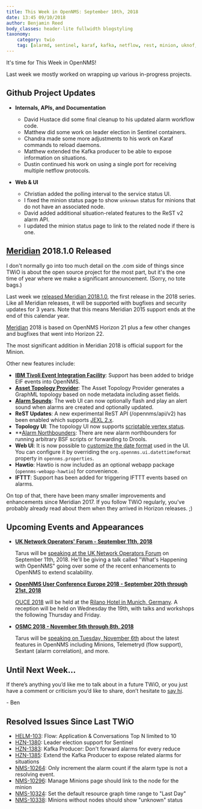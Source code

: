 ```yaml
---
title: This Week in OpenNMS: September 10th, 2018
date: 13:45 09/10/2018
author: Benjamin Reed
body_classes: header-lite fullwidth blogstyling
taxonomy:
    category: twio
    tag: [alarmd, sentinel, karaf, kafka, netflow, rest, minion, uknof, ouce, osmc]
---
```


It's time for This Week in OpenNMS!

Last week we mostly worked on wrapping up various in-progress projects.

<!-- git log --author=bamboo@opennms.org --invert-grep --all --no-merges --color=always --since='2018-09-04 00:00:00' --until='2018-09-10 00:00:00' --format='%Cblue%ai %Cgreen%aN %Creset%s %Cblue(%H)%Cred%d' --author-date-order | sort | less -R -->


## Github Project Updates

* __Internals, APIs, and Documentation__

  * David Hustace did some final cleanup to his updated alarm workflow code.
  * Matthew did some work on leader election in Sentinel containers.
  * Chandra made some more adjustments to his work on Karaf commands to reload daemons.
  * Matthew extended the Kafka producer to be able to expose information on situations.
  * Dustin continued his work on using a single port for receiving multiple netflow protocols.

* __Web & UI__

  * Christian added the polling interval to the service status UI.
  * I fixed the minion status page to show `unknown` status for minions that do not have an associated node.
  * David added additional situation-related features to the ReST v2 alarm API.
  * I updated the minion status page to link to the related node if there is one.


## [Meridian](https://www.opennms.com/meridian/) 2018.1.0 Released

I don't normally go into too much detail on the .com side of things since TWiO is about the open source project for the most part, but it's the one time of year where we make a significant announcement.  (Sorry, no tote bags.)

Last week we [released Meridian 2018.1.0](https://www.opennms.com/2018/09/06/opennms-meridian-2018-1-0-released/), the first release in the 2018 series.  Like all Meridian releases, it will be supported with bugfixes and security updates for 3 years.  Note that this means Meridian 2015 support ends at the end of this calendar year.

[Meridian](https://www.opennms.com/meridian/) 2018 is based on OpenNMS Horizon 21 plus a few other changes and bugfixes that went into Horizon 22.

The most significant addition in Meridian 2018 is official support for the Minion.

Other new features include:

* **[IBM Tivoli Event Integration Facility](https://meridian.opennms.com/docs/2018/latest/guide-admin/index.html#ga-events-sources-eif)**: Support has been added to bridge EIF events into OpenNMS.
* **[Asset Topology Provider](https://meridian.opennms.com/docs/2018/latest/guide-admin/index.html#_asset_topology_provider)**: The Asset Topology Provider generates a GraphML topology based on node metadata including asset fields.
* **[Alarm Sounds](https://meridian.opennms.com/docs/2018/latest/guide-admin/index.html#ga-alarm-sounds)**: The web UI can now optionally flash and play an alert sound when alarms are created and optionally updated.
* **ReST Updates**: A new experimental ReST API (/opennms/api/v2) has been enabled which supports [JEXL 2.x](https://commons.apache.org/proper/commons-jexl/).
* **Topology UI**: The topology UI now supports [scriptable vertex status](https://meridian.opennms.com/docs/2018/latest/guide-development/index.html#gd-topology-graphml-vertex-status-provider).
* **[Alarm Northbounders](https://issues.opennms.org/browse/NMS-9513): There are new alarm northbounders for running arbitrary BSF scripts or forwarding to Drools.
* **Web UI**: It is now possible to [customize the date format](https://issues.opennms.org/browse/NMS-10072) used in the UI.
You can configure it by overriding the `org.opennms.ui.datettimeformat` property in `opennms.properties`.
* **Hawtio**: Hawtio is now included as an optional webapp package (`opennms-webapp-hawtio`) for convenience.
* **IFTTT**: Support has been added for triggering IFTTT events based on alarms.

On top of that, there have been many smaller improvements and enhancements since Meridian 2017.  If you follow TWiO regularly, you've probably already read about them when they arrived in Horizon releases.  ;)


## Upcoming Events and Appearances

* **[UK Network Operators' Forum - September 11th, 2018](https://indico.uknof.org.uk/event/43)**

  Tarus will be [speaking at the UK Network Operators Forum](https://indico.uknof.org.uk/event/43/contributions) on September 11th, 2018.
  He'll be giving a talk called "What's Happening with OpenNMS" going over some of the recent enhancements to OpenNMS to extend scalability.


* **[OpenNMS User Conference Europe 2018 - September 20th through 21st, 2018](https://ouce.opennms.eu/)**

  [OUCE 2018](https://ouce.opennms.eu/) will be held at the [Rilano Hotel in Munich, Germany](https://www.rilano-hotel-muenchen.de/).
  A reception will be held on Wednesday the 19th, with talks and workshops the following Thursday and Friday.


* **[OSMC 2018 - November 5th through 8th, 2018](https://osmc.de/)**

  Tarus will be [speaking on Tuesday, November 6th](https://osmc.de/schedule/) about the latest features in OpenNMS including Minions, Telemetryd (flow support), Sextant (alarm correlation), and more.

## Until Next Week…

If there’s anything you’d like me to talk about in a future TWiO, or you just have a comment or criticism you’d like to share, don’t hesitate to [say hi](mailto:twio@opennms.org).

\- Ben

<!--
  https://github.com/OpenNMS/twio-fodder/blob/master/scripts/twio-issues-list.pl
-->

## Resolved Issues Since Last TWiO

* [HELM-103](https://issues.opennms.org/browse/HELM-103): Flow: Application & Conversations Top N limited to 10
* [HZN-1380](https://issues.opennms.org/browse/HZN-1380): Leader election support for Sentinel
* [HZN-1383](https://issues.opennms.org/browse/HZN-1383): Kafka Producer: Don't forward alarms for every reduce
* [HZN-1385](https://issues.opennms.org/browse/HZN-1385): Extend the Kafka Producer to expose related alarms for situations
* [NMS-10264](https://issues.opennms.org/browse/NMS-10264): Only increment the alarm count if the alarm type is not a resolving event.
* [NMS-10296](https://issues.opennms.org/browse/NMS-10296): Manage Minions page should link to the node for the minion
* [NMS-10324](https://issues.opennms.org/browse/NMS-10324): Set the default resource graph time range to "Last Day"
* [NMS-10338](https://issues.opennms.org/browse/NMS-10338): Minions without nodes should show "unknown" status